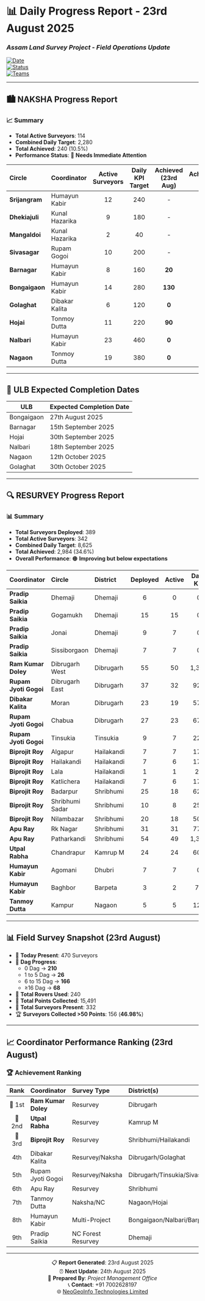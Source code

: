 # 📊 Daily Progress Report - **23rd August 2025**

### *Assam Land Survey Project - Field Operations Update*  

[![Date](https://img.shields.io/badge/Report_Date-23rd_August_2025-blue)](https://github.com)  
[![Status](https://img.shields.io/badge/Status-Active_Operations-green)](https://github.com)  
[![Teams](https://img.shields.io/badge/Active_Teams-Multiple_Circles-orange)](https://github.com)  

---

## 🏙️ **NAKSHA Progress Report**

### 📈 **Summary**
- **Total Active Surveyors**: 114  
- **Combined Daily Target**: 2,280  
- **Total Achieved**: 240 (10.5%)  
- **Performance Status**: 🔴 **Needs Immediate Attention**  

| **Circle** | **Coordinator** | **Active Surveyors** | **Daily KPI Target** | **Achieved (23rd Aug)** | **Achievement %** |
|:-----------|:----------------|:--------------------:|:-------------------:|:-----------------------:|:----------------:|
| **Srijangram** | Humayun Kabir | 12 | 240 | - | - |
| **Dhekiajuli** | Kunal Hazarika | 9 | 180 | - | - |
| **Mangaldoi** | Kunal Hazarika | 2 | 40 | - | - |
| **Sivasagar** | Rupam Gogoi | 10 | 200 | - | - |
| **Barnagar** | Humayun Kabir | 8 | 160 | **20** | **13.0%** |
| **Bongaigaon** | Humayun Kabir | 14 | 280 | **130** | **46.0%** |
| **Golaghat** | Dibakar Kalita | 6 | 120 | **0** | **0.0%** |
| **Hojai** | Tonmoy Dutta | 11 | 220 | **90** | **41.0%** |
| **Nalbari** | Humayun Kabir | 23 | 460 | **0** | **0.0%** |
| **Nagaon** | Tonmoy Dutta | 19 | 380 | **0** | **0.0%** |

---

## 📅 **ULB Expected Completion Dates**

| **ULB**       | **Expected Completion Date** |
|---------------|------------------------------|
| Bongaigaon    | 27th August 2025 |
| Barnagar      | 15th September 2025 |
| Hojai         | 30th September 2025 |
| Nalbari       | 18th September 2025 |
| Nagaon        | 12th October 2025 |
| Golaghat      | 30th October 2025 |

---

## 🔍 **RESURVEY Progress Report**

### 📊 **Summary**
- **Total Surveyors Deployed**: 389  
- **Total Active Surveyors**: 342  
- **Combined Daily Target**: 8,625  
- **Total Achieved**: 2,984 (34.6%)  
- **Overall Performance**: 🟠 **Improving but below expectations**  

| **Coordinator** | **Circle** | **District** | **Deployed** | **Active** | **Daily KPI** | **Achieved** | **%** |
|:----------------|:-----------|:-------------|:------------:|:----------:|:-------------:|:------------:|:-----:|
| **Pradip Saikia** | Dhemaji | Dhemaji | 6 | 0 | 0 | 0 | 0.0% |
| **Pradip Saikia** | Gogamukh | Dhemaji | 15 | 15 | 0 | 0 | 0.0% |
| **Pradip Saikia** | Jonai | Dhemaji | 9 | 7 | 0 | 0 | 0.0% |
| **Pradip Saikia** | Sissiborgaon | Dhemaji | 7 | 7 | 0 | 0 | 0.0% |
| **Ram Kumar Doley** | Dibrugarh West | Dibrugarh | 55 | 50 | 1,375 | **583** | **42.0%** |
| **Rupam Jyoti Gogoi** | Dibrugarh East | Dibrugarh | 37 | 32 | 925 | **268** | **29.0%** |
| **Dibakar Kalita** | Moran | Dibrugarh | 23 | 19 | 575 | **210** | **37.0%** |
| **Rupam Jyoti Gogoi** | Chabua | Dibrugarh | 27 | 23 | 675 | **206** | **30.5%** |
| **Rupam Jyoti Gogoi** | Tinsukia | Tinsukia | 9 | 7 | 225 | **35** | **16.0%** |
| **Biprojit Roy** | Algapur | Hailakandi | 7 | 7 | 175 | **98** | **56.0%** |
| **Biprojit Roy** | Hailakandi | Hailakandi | 7 | 6 | 175 | **66** | **38.0%** |
| **Biprojit Roy** | Lala | Hailakandi | 1 | 1 | 25 | **8** | **32.0%** |
| **Biprojit Roy** | Katlichera | Hailakandi | 7 | 6 | 175 | **81** | **46.0%** |
| **Biprojit Roy** | Badarpur | Shribhumi | 25 | 18 | 625 | **244** | **39.0%** |
| **Biprojit Roy** | Shribhumi Sadar | Shribhumi | 10 | 8 | 250 | **23** | **9.0%** |
| **Biprojit Roy** | Nilambazar | Shribhumi | 20 | 18 | 500 | **148** | **30.0%** |
| **Apu Ray** | Rk Nagar | Shribhumi | 31 | 31 | 775 | **216** | **28.0%** |
| **Apu Ray** | Patharkandi | Shribhumi | 54 | 49 | 1,350 | **334** | **25.0%** |
| **Utpal Rabha** | Chandrapur | Kamrup M | 24 | 24 | 600 | **304** | **51.0%** |
| **Humayun Kabir** | Agomani | Dhubri | 7 | 7 | 0 | 0 | 0.0% |
| **Humayun Kabir** | Baghbor | Barpeta | 3 | 2 | 75 | **100** | **133.0%** |
| **Tanmoy Dutta** | Kampur | Nagaon | 5 | 5 | 125 | **60** | **48.0%** |

---

## 📊 **Field Survey Snapshot (23rd August)**

- 👷 **Today Present**: 470 Surveyors  
- 📌 **Dag Progress**:  
  - 0 Dag → **210**  
  - 1 to 5 Dag → **26**  
  - 6 to 15 Dag → **166**  
  - ≥16 Dag → **68**  
- 📡 **Total Rovers Used**: 240  
- 📍 **Total Points Collected**: 15,491  
- 👥 **Total Surveyors Present**: 332  
- 🏆 **Surveyors Collected >50 Points**: 156 (**46.98%**)  

---

## 📈 **Coordinator Performance Ranking (23rd August)**

### 🏆 Achievement Ranking  

| **Rank** | **Coordinator** | **Survey Type** | **District(s)** | **Target** | **Achieved** | **Rate** |
|:--------:|:----------------|:----------------|:----------------|:----------:|:------------:|:-------:|
| 🥇 1st | **Ram Kumar Doley** | Resurvey | Dibrugarh | 1,375 | **583** | **42.0%** |
| 🥈 2nd | **Utpal Rabha** | Resurvey | Kamrup M | 720 | **304** | **42.0%** |
| 🥉 3rd | **Biprojit Roy** | Resurvey | Shribhumi/Hailakandi | 1,925 | **668** | **35.0%** |
| 4th | Dibakar Kalita | Resurvey/Naksha | Dibrugarh/Golaghat | 695 | **210** | **30.0%** |
| 5th | Rupam Jyoti Gogoi | Resurvey/Naksha | Dibrugarh/Tinsukia/Sivasagar | 1,825 | **509** | **28.0%** |
| 6th | Apu Ray | Resurvey | Shribhumi | 2,125 | **550** | **26.0%** |
| 7th | Tanmoy Dutta | Naksha/NC | Nagaon/Hojai | 770 | **150** | **19.0%** |
| 8th | Humayun Kabir | Multi-Project | Bongaigaon/Nalbari/Barpeta/Dhubri | 1,415 | **250** | **18.0%** |
| 9th | Pradip Saikia | NC Forest Resurvey | Dhemaji | 0 | **0** | **0.0%** |

---

<div align="center">

📋 **Report Generated**: 23rd August 2025  
⏰ **Next Update**: 24th August 2025  
👤 **Prepared By**: *Project Management Office*  
📞 **Contact**: +91 7002628197  
🌐 [NeoGeoInfo Technologies Limited](https://neogeoinfo.com/)  

</div>
